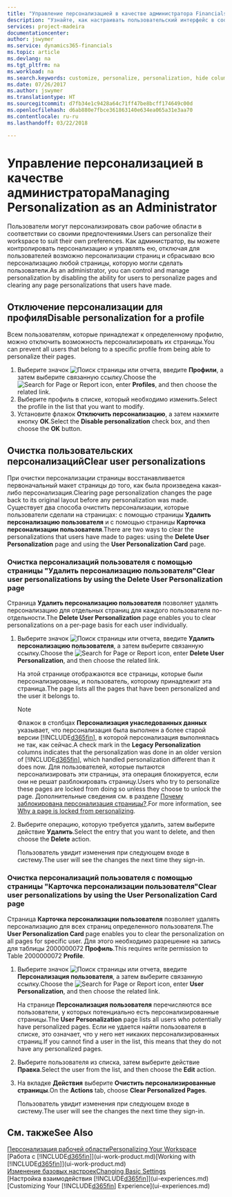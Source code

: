 ```yaml
---
title: "Управление персонализацией в качестве администратора Financials | Microsoft Docs"
description: "Узнайте, как настраивать пользовательский интерфейс в соответствии с вашим способом работы."
services: project-madeira
documentationcenter: 
author: jswymer
ms.service: dynamics365-financials
ms.topic: article
ms.devlang: na
ms.tgt_pltfrm: na
ms.workload: na
ms.search.keywords: customize, personalize, personalization, hide columns, remove fields, move fields
ms.date: 07/26/2017
ms.author: jswymer
ms.translationtype: HT
ms.sourcegitcommit: d7fb34e1c9428a64c71ff47be8bcff174649c00d
ms.openlocfilehash: d6ab880e7fbce361863140e634ea065a31e3aa70
ms.contentlocale: ru-ru
ms.lasthandoff: 03/22/2018

---
```

# <a name="managing-personalization-as-an-administrator"></a><span data-ttu-id="43543-103">Управление персонализацией в качестве администратора</span><span class="sxs-lookup"><span data-stu-id="43543-103">Managing Personalization as an Administrator</span></span>
<!--NAV in the Web client-->
<span data-ttu-id="43543-104">Пользователи могут персонализировать свои рабочие области в соответствии со своими предпочтениями.</span><span class="sxs-lookup"><span data-stu-id="43543-104">Users can personalize their workspace to suit their own preferences.</span></span> <span data-ttu-id="43543-105">Как администратор, вы можете контролировать персонализацию и управлять ею, отключая для пользователей возможно персонализации страниц и сбрасываю всю персонализацию любой страницы, которую могли сделать пользователи.</span><span class="sxs-lookup"><span data-stu-id="43543-105">As an administrator, you can control and manage personalization by disabling the ability for users to personalize pages and clearing any page personalizations that users have made.</span></span>

## <a name="disable-personalization-for-a-profile"></a><span data-ttu-id="43543-106">Отключение персонализации для профиля</span><span class="sxs-lookup"><span data-stu-id="43543-106">Disable personalization for a profile</span></span>
<span data-ttu-id="43543-107">Всем пользователям, которые принадлежат к определенному профилю, можно отключить возможность персонализировать их страницы.</span><span class="sxs-lookup"><span data-stu-id="43543-107">You can prevent all users that belong to a specific profile from being able to personalize their pages.</span></span>
1.  <span data-ttu-id="43543-108">Выберите значок ![Поиск страницы или отчета](media/ui-search/search_small.png "Значок поиска страницы или отчета"), введите **Профили**, а затем выберите связанную ссылку.</span><span class="sxs-lookup"><span data-stu-id="43543-108">Choose the ![Search for Page or Report](media/ui-search/search_small.png "Search for Page or Report icon") icon, enter **Profiles**, and then choose the related link.</span></span>
2.  <span data-ttu-id="43543-109">Выберите профиль в списке, который необходимо изменить.</span><span class="sxs-lookup"><span data-stu-id="43543-109">Select the profile in the list that you want to modify.</span></span>
3. <span data-ttu-id="43543-110">Установите флажок **Отключить персонализацию**, а затем нажмите кнопку **ОК**.</span><span class="sxs-lookup"><span data-stu-id="43543-110">Select the **Disable personalization** check box, and then choose the **OK** button.</span></span>

## <a name="clear-user-personalizations"></a><span data-ttu-id="43543-111">Очистка пользовательских персонализаций</span><span class="sxs-lookup"><span data-stu-id="43543-111">Clear user personalizations</span></span>

<span data-ttu-id="43543-112">При очистки персонализации страницы восстанавливается первоначальный макет страницы до того, как была произведена какая-либо персонализация.</span><span class="sxs-lookup"><span data-stu-id="43543-112">Clearing page personalization changes the page back to its original layout before any personalization was made.</span></span> <span data-ttu-id="43543-113">Существует два способа очистить персонализации, которые пользователи сделали на страницах: с помощью страницы **Удалить персонализацию пользователя** и с помощью страницы **Карточка персонализации пользователя**.</span><span class="sxs-lookup"><span data-stu-id="43543-113">There are two ways to clear the personalizations that users have made to pages: using the **Delete User Personalization** page and using the **User Personalization Card** page.</span></span>

### <a name="clear-user-personalizations-by-using-the-delete-user-personalization-page"></a><span data-ttu-id="43543-114">Очистка персонализаций пользователя с помощью страницы "Удалить персонализацию пользователя"</span><span class="sxs-lookup"><span data-stu-id="43543-114">Clear user personalizations by using the Delete User Personalization page</span></span>

<span data-ttu-id="43543-115">Страница **Удалить персонализацию пользователя** позволяет удалять персонализацию для отдельных страниц для каждого пользователя по-отдельности.</span><span class="sxs-lookup"><span data-stu-id="43543-115">The **Delete User Personalization** page enables you to clear personalizations on a per-page basis for each user individually.</span></span>

1.  <span data-ttu-id="43543-116">Выберите значок ![Поиск страницы или отчета](media/ui-search/search_small.png "Значок поиска страницы или отчета"), введите **Удалить персонализацию пользователя**, а затем выберите связанную ссылку.</span><span class="sxs-lookup"><span data-stu-id="43543-116">Choose the ![Search for Page or Report](media/ui-search/search_small.png "Search for Page or Report icon") icon, enter **Delete User Personalization**, and then choose the related link.</span></span>

    <span data-ttu-id="43543-117">На этой странице отображаются все страницы, которые были персонализированы, и пользователь, которому принадлежит эта страница.</span><span class="sxs-lookup"><span data-stu-id="43543-117">The page lists all the pages that have been personalized and the user it belongs to.</span></span>

    >[!NOTE]
    > <span data-ttu-id="43543-118">Флажок в столбцах **Персонализация унаследованных данных** указывает, что персонализация была выполнен а более старой версии [!INCLUDE[d365fin](includes/d365fin_md.md)], в которой персонализация выполнялась не так, как сейчас.</span><span class="sxs-lookup"><span data-stu-id="43543-118">A check mark in the **Legacy Personalization** columns indicates that the personalization was done in an older version of [!INCLUDE[d365fin](includes/d365fin_md.md)], which handled personalization different than it does now.</span></span> <span data-ttu-id="43543-119">Для пользователей, которые пытаются персонализировать эти страницы, эта операция блокируется, если они не решат разблокировать страницу.</span><span class="sxs-lookup"><span data-stu-id="43543-119">Users who try to personalize these pages are locked from doing so unless they choose to unlock the page.</span></span> <span data-ttu-id="43543-120">Дополнительные сведения см. в разделе [Почему заблокирована персонализация страницы?](ui-personalization-locked.md).</span><span class="sxs-lookup"><span data-stu-id="43543-120">For more information, see [Why a page is locked from personalizing](ui-personalization-locked.md).</span></span>

2. <span data-ttu-id="43543-121">Выберите операцию, которую требуется удалить, затем выберите действие **Удалить**.</span><span class="sxs-lookup"><span data-stu-id="43543-121">Select the entry that you want to delete, and then choose the **Delete** action.</span></span>

    <span data-ttu-id="43543-122">Пользователь увидит изменения при следующем входе в систему.</span><span class="sxs-lookup"><span data-stu-id="43543-122">The user will see the changes the next time they sign-in.</span></span>

### <a name="clear-user-personalizations-by-using-the-user-personalization-card-page"></a><span data-ttu-id="43543-123">Очистка персонализаций пользователя с помощью страницы "Карточка персонализации пользователя"</span><span class="sxs-lookup"><span data-stu-id="43543-123">Clear user personalizations by using the User Personalization Card page</span></span>

<span data-ttu-id="43543-124">Страница **Карточка персонализации пользователя** позволяет удалять персонализацию для всех страниц определенного пользователя.</span><span class="sxs-lookup"><span data-stu-id="43543-124">The **User Personalization Card** page enables you to clear the personalization on all pages for specific user.</span></span> <span data-ttu-id="43543-125">Для этого необходимо разрешение на запись для таблицы 2000000072 **Профиль**.</span><span class="sxs-lookup"><span data-stu-id="43543-125">This requires write permission to Table 2000000072 **Profile**.</span></span>

1.  <span data-ttu-id="43543-126">Выберите значок ![Поиск страницы или отчета](media/ui-search/search_small.png "Значок поиска страницы или отчета"), введите **Персонализация пользователя**, а затем выберите связанную ссылку.</span><span class="sxs-lookup"><span data-stu-id="43543-126">Choose the ![Search for Page or Report](media/ui-search/search_small.png "Search for Page or Report icon") icon, enter **User Personalization**, and then choose the related link.</span></span>

    <span data-ttu-id="43543-127">На странице **Персонализация пользователя** перечисляются все пользователи, у которых потенциально есть персонализированные страницы.</span><span class="sxs-lookup"><span data-stu-id="43543-127">The **User Personalization** page lists all users who potentially have personalized pages.</span></span> <span data-ttu-id="43543-128">Если не удается найти пользователя в списке, это означает, что у него нет никаких персонализированных страниц.</span><span class="sxs-lookup"><span data-stu-id="43543-128">If you cannot find a user in the list, this means that they do not have any personalized pages.</span></span>

2. <span data-ttu-id="43543-129">Выберите пользователя из списка, затем выберите действие **Правка**.</span><span class="sxs-lookup"><span data-stu-id="43543-129">Select the user from the list, and then choose the **Edit** action.</span></span>

3.  <span data-ttu-id="43543-130">На вкладке **Действия** выберите **Очистить персонализированные страницы**.</span><span class="sxs-lookup"><span data-stu-id="43543-130">On the **Actions** tab, choose **Clear Personalized Pages**.</span></span>

    <span data-ttu-id="43543-131">Пользователь увидит изменения при следующем входе в систему.</span><span class="sxs-lookup"><span data-stu-id="43543-131">The user will see the changes the next time they sign-in.</span></span>

## <a name="see-also"></a><span data-ttu-id="43543-132">См. также</span><span class="sxs-lookup"><span data-stu-id="43543-132">See Also</span></span>
[<span data-ttu-id="43543-133">Персонализация рабочей области</span><span class="sxs-lookup"><span data-stu-id="43543-133">Personalizing Your Workspace</span></span>](ui-personalization-user.md)  
<span data-ttu-id="43543-134">[Работа с [!INCLUDE[d365fin](includes/d365fin_md.md)]](ui-work-product.md)</span><span class="sxs-lookup"><span data-stu-id="43543-134">[Working with [!INCLUDE[d365fin](includes/d365fin_md.md)]](ui-work-product.md)</span></span>  
[<span data-ttu-id="43543-135">Изменение базовых настроек</span><span class="sxs-lookup"><span data-stu-id="43543-135">Changing Basic Settings</span></span>](ui-change-basic-settings.md)  
<span data-ttu-id="43543-136">[Настройка взаимодействия [!INCLUDE[d365fin](includes/d365fin_md.md)]](ui-experiences.md)</span><span class="sxs-lookup"><span data-stu-id="43543-136">[Customizing Your [!INCLUDE[d365fin](includes/d365fin_md.md)] Experience](ui-experiences.md)</span></span>  

